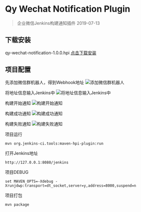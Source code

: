 # Qy Wechat Notification Plugin

> 企业微信Jenkins构建通知插件
> 2019-07-13
## 下载安装

qy-wechat-notification-1.0.0.hpi [点击下载安装](http://cdn.itwake.com/qy-wechat-notification/qy-wechat-notification-1.0.0.hpi)

## 项目配置

先添加微信群机器人，得到Webhook地址
![添加微信群机器人](http://cdn.itwake.com/15637075518533.jpg)

将地址信息输入Jenkins中
![将地址信息输入Jenkins中](http://cdn.itwake.com/15637076950124.jpg)

构建开始通知
![构建开始通知](http://cdn.itwake.com/15637078101376.jpg)

构建成功通知
![构建成功通知](http://cdn.itwake.com/15637078640589.jpg)

构建失败通知
![构建失败通知](http://cdn.itwake.com/15637079190249.jpg)

项目运行
```
mvn org.jenkins-ci.tools:maven-hpi-plugin:run
```

打开Jenkins地址
```
http://127.0.0.1:8080/jenkins
```

项目DEBUG
````
set MAVEN_OPTS=-Xdebug -Xrunjdwp:transport=dt_socket,server=y,address=8000,suspend=n
````

项目打包
````
mvn package
````

